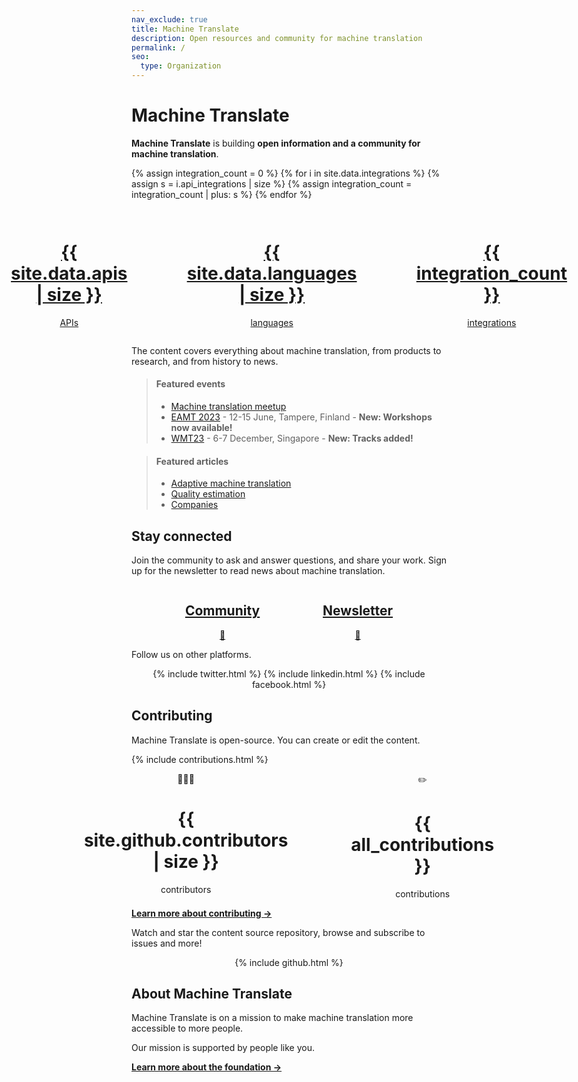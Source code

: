 ```yaml
---
nav_exclude: true
title: Machine Translate
description: Open resources and community for machine translation
permalink: /
seo:
  type: Organization
---
```


# Machine Translate

**Machine Translate** is building **open information and a community for machine translation**.

{% assign integration_count = 0 %}
{% for i in site.data.integrations %}
  {% assign s = i.api_integrations | size %}
  {% assign integration_count = integration_count | plus: s %}
{% endfor %}

<div style="display: flex; justify-content: center; gap: 20%; padding: 1em;">
  <div>
    <center>
      <a href="/apis">
        <h1>{{ site.data.apis | size }}</h1>
        APIs
      </a>
    </center>
  </div>
  <div>
    <center>
      <a href="/languages">
        <h1>{{ site.data.languages | size }}</h1>
        languages
      </a>
    </center>
  </div>
  <div>
    <center>
      <a href="/apis">
        <h1>{{ integration_count }}</h1>
        integrations
      </a>
    </center>
  </div>
</div>

The content covers everything about machine translation, from products to research, and from history to news.


> #### Featured events
> - [Machine translation meetup](/meetup)
> - [EAMT 2023](/eamt2023) - 12-15 June, Tampere, Finland - **New: Workshops now available!**
> - [WMT23](/wmt23) - 6-7 December, Singapore - **New: Tracks added!**

>
> #### Featured articles
> - [Adaptive machine translation](/customisation/adaptive.md)
> - [Quality estimation](/quality/quality-estimation.md)
> - [Companies](/industry/companies.md)


## Stay connected

Join the community to ask and answer questions, and share your work.
Sign up for the newsletter to read news about machine translation.

<div style="display: flex; justify-content: center; gap: 20%;">
  <div>
    <center>
      <h2><a href="/community">Community</a></h2>
        <a href="/community">
          👥
        </a>
    </center>
  </div>
  <div>
    <center>
      <h2><a href="/newsletter">Newsletter</a></h2>
        <a href="/newsletter">
          📧
        </a>
    </center>
  </div>
</div>


Follow us on other platforms.

<center>
  <div class="social-links">
    {% include twitter.html %}
    {% include linkedin.html %}
    {% include facebook.html %}
  </div>
</center>

## Contributing

Machine Translate is open-source.
You can create or edit the content.

{% include contributions.html %}

<div style="display: flex; justify-content: center; gap: 20%;">
  <div>
    <center>
      👩🏻‍💻
      <h1>{{ site.github.contributors | size }}</h1>
      contributors
    </center>
  </div>
  <div>
    <center>
      ✏️
      <h1>{{ all_contributions }}</h1>
      contributions
    </center>
  </div>
</div>

[**Learn more about contributing →**](/contributing/contributing.md)

Watch and star the content source repository, browse and subscribe to issues and more!

<center>
  <div class="social-links">
    {% include github.html %}
  </div>
</center>



## About Machine Translate

Machine Translate is on a mission to make machine translation more accessible to more people.

Our mission is supported by people like you.

[**Learn more about the foundation →**](/about.md)
